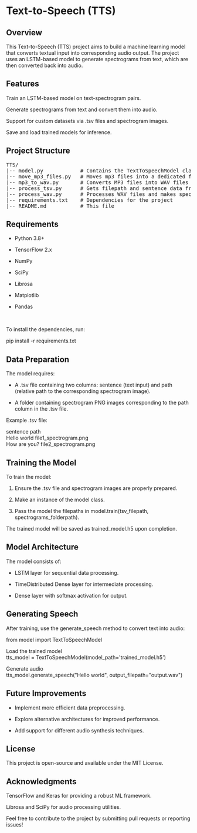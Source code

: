 # Text-to-Speech (TTS)

## Overview

This Text-to-Speech (TTS) project aims to build a machine learning model that converts textual input into corresponding audio output. The project uses an LSTM-based model to generate spectrograms from text, which are then converted back into audio.

## Features

Train an LSTM-based model on text-spectrogram pairs.

Generate spectrograms from text and convert them into audio.

Support for custom datasets via .tsv files and spectrogram images.

Save and load trained models for inference.

## Project Structure

<pre>
TTS/  
|-- model.py            # Contains the TextToSpeechModel class  
|-- move_mp3_files.py   # Moves mp3 files into a dedicated folder  
|-- mp3_to_wav.py       # Converts MP3 files into WAV files  
|-- process_tsv.py      # Gets filepath and sentence data from a tsv file  
|-- process_wav.py      # Processes WAV files and makes spectrograms  
|-- requirements.txt    # Dependencies for the project  
|-- README.md           # This file  
</pre>

## Requirements

- Python 3.8+

- TensorFlow 2.x

- NumPy

- SciPy

- Librosa

- Matplotlib

- Pandas

<br>

To install the dependencies, run:

pip install -r requirements.txt

## Data Preparation

The model requires:

- A .tsv file containing two columns: sentence (text input) and path (relative path to the corresponding spectrogram image).

- A folder containing spectrogram PNG images corresponding to the path column in the .tsv file.

Example .tsv file:

sentence	path  
Hello world	file1_spectrogram.png  
How are you?	file2_spectrogram.png  

## Training the Model

To train the model:

1. Ensure the .tsv file and spectrogram images are properly prepared.

2. Make an instance of the model class.

3. Pass the model the filepaths in model.train(tsv_filepath, spectrograms_folderpath).

The trained model will be saved as trained_model.h5 upon completion.

## Model Architecture

The model consists of:

- LSTM layer for sequential data processing.

- TimeDistributed Dense layer for intermediate processing.

- Dense layer with softmax activation for output.

## Generating Speech

After training, use the generate_speech method to convert text into audio:

from model import TextToSpeechModel

Load the trained model  
tts_model = TextToSpeechModel(model_path='trained_model.h5')

Generate audio  
tts_model.generate_speech("Hello world", output_filepath="output.wav")

## Future Improvements

- Implement more efficient data preprocessing.

- Explore alternative architectures for improved performance.

- Add support for different audio synthesis techniques.

## License

This project is open-source and available under the MIT License.

## Acknowledgments

TensorFlow and Keras for providing a robust ML framework.

Librosa and SciPy for audio processing utilities.

Feel free to contribute to the project by submitting pull requests or reporting issues!
